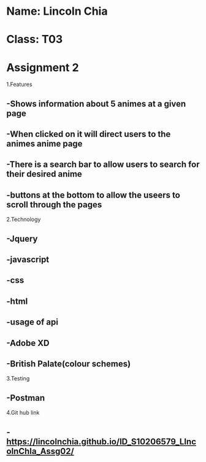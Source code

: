 # Name: Lincoln Chia
# Class: T03
# Assignment 2

1.Features

## -Shows information about 5 animes at a given page
## -When clicked on it will direct users to the animes anime page
## -There is a search bar to allow users to search for their desired anime
## -buttons at the bottom to allow the useers to scroll through the pages

2.Technology
## -Jquery
## -javascript
## -css
## -html
## -usage of api
## -Adobe XD
## -British Palate(colour schemes)

3.Testing
## -Postman 

4.Git hub link 
## -https://lincolnchia.github.io/ID_S10206579_LIncolnChIa_Assg02/
 
 